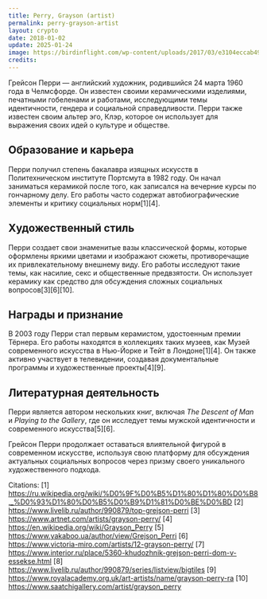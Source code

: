 ```yaml
---
title: Perry, Grayson (artist)
permalink: perry-grayson-artist
layout: crypto
date: 2018-01-02
update: 2025-01-24
image: https://birdinflight.com/wp-content/uploads/2017/03/e3104eccab49e41c123cfe94d3d4c6ec.jpg
credits:
---
```


Грейсон Перри — английский художник, родившийся 24 марта 1960 года в Челмсфорде. Он известен своими керамическими изделиями, печатными гобеленами и работами, исследующими темы идентичности, гендера и социальной справедливости. Перри также известен своим альтер эго, Клэр, которое он использует для выражения своих идей о культуре и обществе.

## Образование и карьера
Перри получил степень бакалавра изящных искусств в Политехническом институте Портсмута в 1982 году. Он начал заниматься керамикой после того, как записался на вечерние курсы по гончарному делу. Его работы часто содержат автобиографические элементы и критику социальных норм[1][4].

## Художественный стиль
Перри создает свои знаменитые вазы классической формы, которые оформлены яркими цветами и изображают сюжеты, противоречащие их привлекательному внешнему виду. Его работы исследуют такие темы, как насилие, секс и общественные предвзятости. Он использует керамику как средство для обсуждения сложных социальных вопросов[3][6][10].

## Награды и признание
В 2003 году Перри стал первым керамистом, удостоенным премии Тёрнера. Его работы находятся в коллекциях таких музеев, как Музей современного искусства в Нью-Йорке и Тейт в Лондоне[1][4]. Он также активно участвует в телевидении, создавая документальные программы и художественные проекты[4][9].

## Литературная деятельность
Перри является автором нескольких книг, включая *The Descent of Man* и *Playing to the Gallery*, где он исследует темы мужской идентичности и современного искусства[5][6].

Грейсон Перри продолжает оставаться влиятельной фигурой в современном искусстве, используя свою платформу для обсуждения актуальных социальных вопросов через призму своего уникального художественного подхода.

Citations:
[1] https://ru.wikipedia.org/wiki/%D0%9F%D0%B5%D1%80%D1%80%D0%B8,_%D0%93%D1%80%D0%B5%D0%B9%D1%81%D0%BE%D0%BD
[2] https://www.livelib.ru/author/990879/top-grejson-perri
[3] https://www.artnet.com/artists/grayson-perry/
[4] https://en.wikipedia.org/wiki/Grayson_Perry
[5] https://www.yakaboo.ua/author/view/Grejson_Perri
[6] https://www.victoria-miro.com/artists/12-grayson-perry/
[7] https://www.interior.ru/place/5360-khudozhnik-grejson-perri-dom-v-essekse.html
[8] https://www.livelib.ru/author/990879/series/listview/bigtiles
[9] https://www.royalacademy.org.uk/art-artists/name/grayson-perry-ra
[10] https://www.saatchigallery.com/artist/grayson_perry
